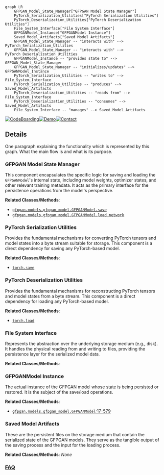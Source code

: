 ```mermaid
graph LR
    GFPGAN_Model_State_Manager["GFPGAN Model State Manager"]
    PyTorch_Serialization_Utilities["PyTorch Serialization Utilities"]
    PyTorch_Deserialization_Utilities["PyTorch Deserialization Utilities"]
    File_System_Interface["File System Interface"]
    GFPGANModel_Instance["GFPGANModel Instance"]
    Saved_Model_Artifacts["Saved Model Artifacts"]
    GFPGAN_Model_State_Manager -- "interacts with" --> PyTorch_Serialization_Utilities
    GFPGAN_Model_State_Manager -- "interacts with" --> PyTorch_Deserialization_Utilities
    GFPGANModel_Instance -- "provides state to" --> GFPGAN_Model_State_Manager
    GFPGAN_Model_State_Manager -- "initializes/updates" --> GFPGANModel_Instance
    PyTorch_Serialization_Utilities -- "writes to" --> File_System_Interface
    PyTorch_Serialization_Utilities -- "produces" --> Saved_Model_Artifacts
    PyTorch_Deserialization_Utilities -- "reads from" --> File_System_Interface
    PyTorch_Deserialization_Utilities -- "consumes" --> Saved_Model_Artifacts
    File_System_Interface -- "manages" --> Saved_Model_Artifacts
```

[![CodeBoarding](https://img.shields.io/badge/Generated%20by-CodeBoarding-9cf?style=flat-square)](https://github.com/CodeBoarding/CodeBoarding)[![Demo](https://img.shields.io/badge/Try%20our-Demo-blue?style=flat-square)](https://www.codeboarding.org/demo)[![Contact](https://img.shields.io/badge/Contact%20us%20-%20contact@codeboarding.org-lightgrey?style=flat-square)](mailto:contact@codeboarding.org)

## Details

One paragraph explaining the functionality which is represented by this graph. What the main flow is and what is its purpose.

### GFPGAN Model State Manager
This component encapsulates the specific logic for saving and loading the `GFPGANModel`'s internal state, including model weights, optimizer states, and other relevant training metadata. It acts as the primary interface for the persistence operations from the model's perspective.


**Related Classes/Methods**:

- <a href="https://github.com/TencentARC/GFPGAN/blob/master/gfpgan/models/gfpgan_model.py" target="_blank" rel="noopener noreferrer">`gfpgan.models.gfpgan_model.GFPGANModel.save`</a>
- <a href="https://github.com/TencentARC/GFPGAN/blob/master/gfpgan/models/gfpgan_model.py" target="_blank" rel="noopener noreferrer">`gfpgan.models.gfpgan_model.GFPGANModel.load_network`</a>


### PyTorch Serialization Utilities
Provides the fundamental mechanisms for converting PyTorch tensors and model states into a byte stream suitable for storage. This component is a direct dependency for saving any PyTorch-based model.


**Related Classes/Methods**:

- <a href="https://github.com/TencentARC/GFPGAN/blob/master/" target="_blank" rel="noopener noreferrer">`torch.save`</a>


### PyTorch Deserialization Utilities
Provides the fundamental mechanisms for reconstructing PyTorch tensors and model states from a byte stream. This component is a direct dependency for loading any PyTorch-based model.


**Related Classes/Methods**:

- <a href="https://github.com/TencentARC/GFPGAN/blob/master/" target="_blank" rel="noopener noreferrer">`torch.load`</a>


### File System Interface
Represents the abstraction over the underlying storage medium (e.g., disk). It handles the physical reading from and writing to files, providing the persistence layer for the serialized model data.


**Related Classes/Methods**:



### GFPGANModel Instance
The actual instance of the GFPGAN model whose state is being persisted or restored. It is the subject of the save/load operations.


**Related Classes/Methods**:

- <a href="https://github.com/TencentARC/GFPGAN/blob/master/gfpgan/models/gfpgan_model.py#L17-L579" target="_blank" rel="noopener noreferrer">`gfpgan.models.gfpgan_model.GFPGANModel`:17-579</a>


### Saved Model Artifacts
These are the persistent files on the storage medium that contain the serialized state of the GFPGAN models. They serve as the tangible output of the saving process and the input for the loading process.


**Related Classes/Methods**: _None_



### [FAQ](https://github.com/CodeBoarding/GeneratedOnBoardings/tree/main?tab=readme-ov-file#faq)